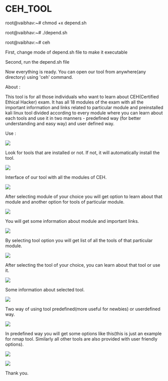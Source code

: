 # CEH_TOOL

root@vaibhav:~# chmod +x depend.sh

root@vaibhav:~# ./depend.sh

root@vaibhav:~# ceh

First, change mode of depend.sh file to make it executable 

Second, run the depend.sh file 

Now everything is ready. You can open our tool from anywhere(any directory) using 'ceh' command.

About : 

This tool is for all those individuals who want to learn about CEH(Certified Ethical Hacker) exam. It has all 18 modules of the exam with all the important information and links related to particular module and preinstalled kali linux tool divided according to every module where you can learn about each tools and use it in two manners - predefined way (for better understanding and easy way) and user defined way.

Use : 

![](ceh/images/pic1.png)

Look for tools that are installed or not. If not, it will automatically install the tool.

![](ceh/images/pic2.png)

Interface of our tool with all the modules of CEH.

![](ceh/images/pic3.png)

After selecting module of your choice you will get option to learn about that module and another option for tools of particular module. 

![](ceh/images/pic4.png)

You will get some information about module and important links.

![](ceh/images/pic5.png)

By selecting tool option you will get list of all the tools of that particular module.

![](ceh/images/pic6.png)

After selecting the tool of your choice, you can learn about that tool or use it.

![](ceh/images/pic7.png)

Some information about selected tool.

![](ceh/images/pic8.png)

Two way of using tool predefined(more useful for newbies) or userdefined way.

![](ceh/images/pic9.png)

In predefined way you will get some options like this(this is just an example for nmap tool. Similarly all other tools are also provided with user friendly options).

![](ceh/images/pic10.png)


![](ceh/images/pic12.png)


Thank you.

